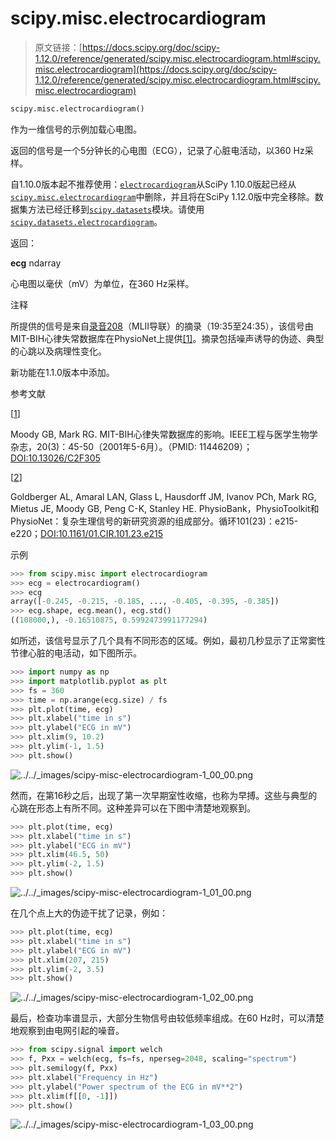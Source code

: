 # scipy.misc.electrocardiogram

> 原文链接：[https://docs.scipy.org/doc/scipy-1.12.0/reference/generated/scipy.misc.electrocardiogram.html#scipy.misc.electrocardiogram](https://docs.scipy.org/doc/scipy-1.12.0/reference/generated/scipy.misc.electrocardiogram.html#scipy.misc.electrocardiogram)

```py
scipy.misc.electrocardiogram()
```

作为一维信号的示例加载心电图。

返回的信号是一个5分钟长的心电图（ECG），记录了心脏电活动，以360 Hz采样。

自1.10.0版本起不推荐使用：[`electrocardiogram`](#scipy.misc.electrocardiogram "scipy.misc.electrocardiogram")从SciPy 1.10.0版起已经从[`scipy.misc.electrocardiogram`](#scipy.misc.electrocardiogram "scipy.misc.electrocardiogram")中删除，并且将在SciPy 1.12.0版中完全移除。数据集方法已经迁移到[`scipy.datasets`](../datasets.html#module-scipy.datasets "scipy.datasets")模块。请使用[`scipy.datasets.electrocardiogram`](scipy.datasets.electrocardiogram.html#scipy.datasets.electrocardiogram "scipy.datasets.electrocardiogram")。

返回：

**ecg** ndarray

心电图以毫伏（mV）为单位，在360 Hz采样。

注释

所提供的信号是来自[录音208](https://physionet.org/physiobank/database/html/mitdbdir/records.htm#208)（MLII导联）的摘录（19:35至24:35），该信号由MIT-BIH心律失常数据库在PhysioNet上提供[[1]](#r5f6b95a09910-1)。摘录包括噪声诱导的伪迹、典型的心跳以及病理性变化。

新功能在1.1.0版本中添加。

参考文献

[[1](#id1)]

Moody GB, Mark RG. MIT-BIH心律失常数据库的影响。IEEE工程与医学生物学杂志，20(3)：45-50（2001年5-6月）。（PMID: 11446209）；[DOI:10.13026/C2F305](https://doi.org/10.13026/C2F305)

[[2](#id2)]

Goldberger AL, Amaral LAN, Glass L, Hausdorff JM, Ivanov PCh, Mark RG, Mietus JE, Moody GB, Peng C-K, Stanley HE. PhysioBank，PhysioToolkit和PhysioNet：复杂生理信号的新研究资源的组成部分。循环101(23)：e215-e220；[DOI:10.1161/01.CIR.101.23.e215](https://doi.org/10.1161/01.CIR.101.23.e215)

示例

```py
>>> from scipy.misc import electrocardiogram
>>> ecg = electrocardiogram()
>>> ecg
array([-0.245, -0.215, -0.185, ..., -0.405, -0.395, -0.385])
>>> ecg.shape, ecg.mean(), ecg.std()
((108000,), -0.16510875, 0.5992473991177294) 
```

如所述，该信号显示了几个具有不同形态的区域。例如，最初几秒显示了正常窦性节律心脏的电活动，如下图所示。

```py
>>> import numpy as np
>>> import matplotlib.pyplot as plt
>>> fs = 360
>>> time = np.arange(ecg.size) / fs
>>> plt.plot(time, ecg)
>>> plt.xlabel("time in s")
>>> plt.ylabel("ECG in mV")
>>> plt.xlim(9, 10.2)
>>> plt.ylim(-1, 1.5)
>>> plt.show() 
```

![../../_images/scipy-misc-electrocardiogram-1_00_00.png](../Images/94c32de3b7dcb56da55e0b22dc14e3e4.png)

然而，在第16秒之后，出现了第一次早期室性收缩，也称为早搏。这些与典型的心跳在形态上有所不同。这种差异可以在下图中清楚地观察到。

```py
>>> plt.plot(time, ecg)
>>> plt.xlabel("time in s")
>>> plt.ylabel("ECG in mV")
>>> plt.xlim(46.5, 50)
>>> plt.ylim(-2, 1.5)
>>> plt.show() 
```

![../../_images/scipy-misc-electrocardiogram-1_01_00.png](../Images/aea81465637a2a39f3fd2faa8677b90f.png)

在几个点上大的伪迹干扰了记录，例如：

```py
>>> plt.plot(time, ecg)
>>> plt.xlabel("time in s")
>>> plt.ylabel("ECG in mV")
>>> plt.xlim(207, 215)
>>> plt.ylim(-2, 3.5)
>>> plt.show() 
```

![../../_images/scipy-misc-electrocardiogram-1_02_00.png](../Images/f7c2003b3718119f794fac632e0bdf40.png)

最后，检查功率谱显示，大部分生物信号由较低频率组成。在60 Hz时，可以清楚地观察到由电网引起的噪音。

```py
>>> from scipy.signal import welch
>>> f, Pxx = welch(ecg, fs=fs, nperseg=2048, scaling="spectrum")
>>> plt.semilogy(f, Pxx)
>>> plt.xlabel("Frequency in Hz")
>>> plt.ylabel("Power spectrum of the ECG in mV**2")
>>> plt.xlim(f[[0, -1]])
>>> plt.show() 
```

![../../_images/scipy-misc-electrocardiogram-1_03_00.png](../Images/a9dcf2bc7da75aa0e452aef8724edadd.png)
